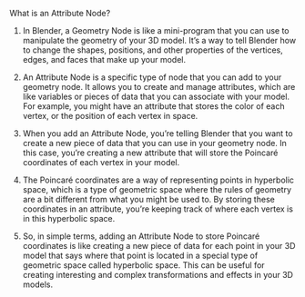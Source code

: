 What is an Attribute Node?

1. In Blender, a Geometry Node is like a mini-program that you can use to manipulate the geometry of your 3D model. It’s a way to tell Blender how to change the shapes, positions, and other properties of the vertices, edges, and faces that make up your model.

2. An Attribute Node is a specific type of node that you can add to your geometry node. It allows you to create and manage attributes, which are like variables or pieces of data that you can associate with your model. For example, you might have an attribute that stores the color of each vertex, or the position of each vertex in space.

3. When you add an Attribute Node, you’re telling Blender that you want to create a new piece of data that you can use in your geometry node. In this case, you’re creating a new attribute that will store the Poincaré coordinates of each vertex in your model.

4. The Poincaré coordinates are a way of representing points in hyperbolic space, which is a type of geometric space where the rules of geometry are a bit different from what you might be used to. By storing these coordinates in an attribute, you’re keeping track of where each vertex is in this hyperbolic space.

5. So, in simple terms, adding an Attribute Node to store Poincaré coordinates is like creating a new piece of data for each point in your 3D model that says where that point is located in a special type of geometric space called hyperbolic space. This can be useful for creating interesting and complex transformations and effects in your 3D models.    